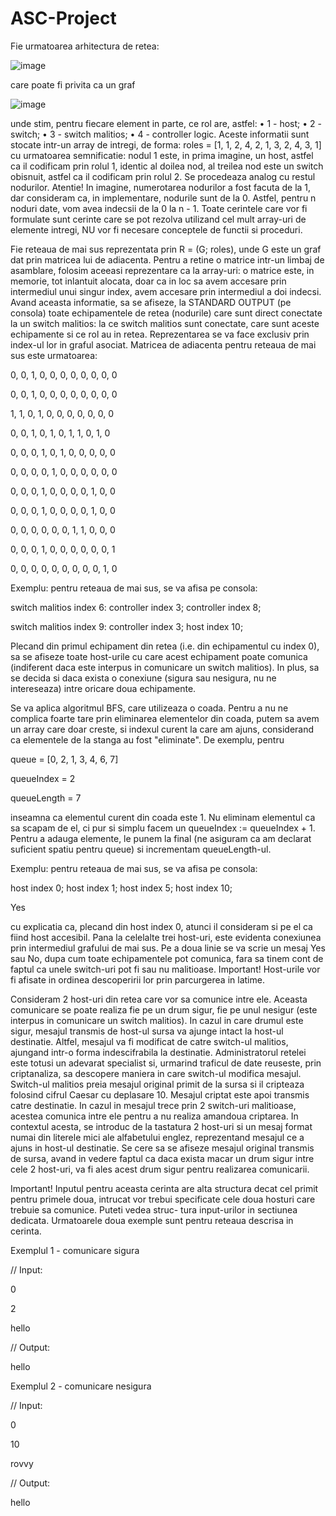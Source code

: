 # ASC-Project
Fie urmatoarea arhitectura de retea:

![image](https://user-images.githubusercontent.com/79991306/156546226-3b913858-509d-470d-b1c2-121f5ecd9240.png)

care poate fi privita ca un graf

![image](https://user-images.githubusercontent.com/79991306/156546357-53a76030-74e8-4587-af26-3fbbcf6fb174.png)

unde stim, pentru fiecare element in parte, ce rol are, astfel:
• 1 - host;
• 2 - switch;
• 3 - switch malitios;
• 4 - controller logic.
Aceste informatii sunt stocate intr-un array de intregi, de forma:
roles = [1, 1, 2, 4, 2, 1, 3, 2, 4, 3, 1]
cu urmatoarea semnificatie: nodul 1 este, in prima imagine, un host, astfel ca il codificam prin
rolul 1, identic al doilea nod, al treilea nod este un switch obisnuit, astfel ca il codificam prin rolul
2. Se procedeaza analog cu restul nodurilor. Atentie! In imagine, numerotarea nodurilor a fost
facuta de la 1, dar consideram ca, in implementare, nodurile sunt de la 0. Astfel, pentru n noduri
date, vom avea indecsii de la 0 la n - 1.
Toate cerintele care vor fi formulate sunt cerinte care se pot rezolva utilizand cel mult array-uri
de elemente intregi, NU vor fi necesare conceptele de functii si proceduri.

Fie reteaua de mai sus reprezentata prin R = (G; roles), unde G este un graf dat prin matricea lui
de adiacenta. Pentru a retine o matrice intr-un limbaj de asamblare, folosim aceeasi reprezentare
ca la array-uri: o matrice este, in memorie, tot inlantuit alocata, doar ca in loc sa avem accesare
prin intermediul unui singur index, avem accesare prin intermediul a doi indecsi. Avand aceasta
informatie, sa se afiseze, la STANDARD OUTPUT (pe consola) toate echipamentele de retea
(nodurile) care sunt direct conectate la un switch malitios: la ce switch malitios sunt conectate, care
sunt aceste echipamente si ce rol au in retea. Reprezentarea se va face exclusiv prin index-ul lor in
graful asociat.
Matricea de adiacenta pentru reteaua de mai sus este urmatoarea:

0, 0, 1, 0, 0, 0, 0, 0, 0, 0, 0

0, 0, 1, 0, 0, 0, 0, 0, 0, 0, 0

1, 1, 0, 1, 0, 0, 0, 0, 0, 0, 0

0, 0, 1, 0, 1, 0, 1, 1, 0, 1, 0

0, 0, 0, 1, 0, 1, 0, 0, 0, 0, 0

0, 0, 0, 0, 1, 0, 0, 0, 0, 0, 0

0, 0, 0, 1, 0, 0, 0, 0, 1, 0, 0

0, 0, 0, 1, 0, 0, 0, 0, 1, 0, 0

0, 0, 0, 0, 0, 0, 1, 1, 0, 0, 0

0, 0, 0, 1, 0, 0, 0, 0, 0, 0, 1

0, 0, 0, 0, 0, 0, 0, 0, 0, 1, 0

Exemplu: pentru reteaua de mai sus, se va afisa pe consola:

switch malitios index 6: controller index 3; controller index 8;

switch malitios index 9: controller index 3; host index 10;

Plecand din primul echipament din retea (i.e. din echipamentul cu index 0), sa se afiseze toate
host-urile cu care acest echipament poate comunica (indiferent daca este interpus in comunicare
un switch malitios). In plus, sa se decida si daca exista o conexiune (sigura sau nesigura, nu ne
intereseaza) intre oricare doua echipamente.

Se va aplica algoritmul BFS, care utilizeaza o coada. Pentru a nu ne complica foarte tare
prin eliminarea elementelor din coada, putem sa avem un array care doar creste, si indexul curent
la care am ajuns, considerand ca elementele de la stanga au fost "eliminate". De exemplu, pentru

queue = [0, 2, 1, 3, 4, 6, 7]

queueIndex = 2

queueLength = 7

inseamna ca elementul curent din coada este 1. Nu eliminam elementul ca sa scapam de el, ci
pur si simplu facem un queueIndex := queueIndex + 1. Pentru a adauga elemente, le punem la
final (ne asiguram ca am declarat suficient spatiu pentru queue) si incrementam queueLength-ul.

Exemplu: pentru reteaua de mai sus, se va afisa pe consola:

host index 0; host index 1; host index 5; host index 10;

Yes

cu explicatia ca, plecand din host index 0, atunci il consideram si pe el ca fiind host accesibil.
Pana la celelalte trei host-uri, este evidenta conexiunea prin intermediul grafului de mai sus. Pe a
doua linie se va scrie un mesaj Yes sau No, dupa cum toate echipamentele pot comunica, fara sa
tinem cont de faptul ca unele switch-uri pot fi sau nu malitioase.
Important! Host-urile vor fi afisate in ordinea descoperirii lor prin parcurgerea in latime.

Consideram 2 host-uri din retea care vor sa comunice intre ele. Aceasta comunicare se poate realiza
fie pe un drum sigur, fie pe unul nesigur (este interpus in comunicare un switch malitios). In cazul
in care drumul este sigur, mesajul transmis de host-ul sursa va ajunge intact la host-ul destinatie.
Altfel, mesajul va fi modificat de catre switch-ul malitios, ajungand intr-o forma indescifrabila la
destinatie.
Administratorul retelei este totusi un adevarat specialist si, urmarind traficul de date reuseste,
prin criptanaliza, sa descopere maniera in care switch-ul modifica mesajul. Switch-ul malitios preia
mesajul original primit de la sursa si il cripteaza folosind cifrul Caesar cu deplasare 10. Mesajul
criptat este apoi transmis catre destinatie. In cazul in mesajul trece prin 2 switch-uri malitioase,
acestea comunica intre ele pentru a nu realiza amandoua criptarea.
In contextul acesta, se introduc de la tastatura 2 host-uri si un mesaj format numai din literele
mici ale alfabetului englez, reprezentand mesajul ce a ajuns in host-ul destinatie. Se cere sa se afiseze
mesajul original transmis de sursa, avand in vedere faptul ca daca exista macar un drum sigur
intre cele 2 host-uri, va fi ales acest drum sigur pentru realizarea comunicarii.

Important! Inputul pentru aceasta cerinta are alta structura decat cel primit pentru primele
doua, intrucat vor trebui specificate cele doua hosturi care trebuie sa comunice. Puteti vedea struc-
tura input-urilor in sectiunea dedicata.
Urmatoarele doua exemple sunt pentru reteaua descrisa in cerinta.

Exemplul 1 - comunicare sigura

// Input:

0

2

hello

// Output:

hello

Exemplul 2 - comunicare nesigura

// Input:

0

10

rovvy

// Output:

hello
